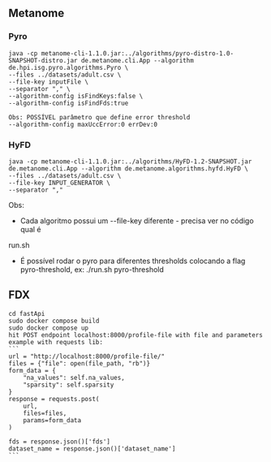 ## Metanome

### Pyro
	java -cp metanome-cli-1.1.0.jar:../algorithms/pyro-distro-1.0-SNAPSHOT-distro.jar de.metanome.cli.App --algorithm de.hpi.isg.pyro.algorithms.Pyro \
	--files ../datasets/adult.csv \
	--file-key inputFile \
	--separator "," \
	--algorithm-config isFindKeys:false \
	--algorithm-config isFindFds:true
	
	Obs: POSSÍVEL parâmetro que define error threshold
	--algorithm-config maxUccError:0 errDev:0

### HyFD
	java -cp metanome-cli-1.1.0.jar:../algorithms/HyFD-1.2-SNAPSHOT.jar de.metanome.cli.App --algorithm de.metanome.algorithms.hyfd.HyFD \
	--files ../datasets/adult.csv \
	--file-key INPUT_GENERATOR \
	--separator ","


Obs:
 - Cada algoritmo possui um --file-key diferente - precisa ver no código qual é

run.sh
 - É possível rodar o pyro para diferentes thresholds colocando a flag pyro-threshold, ex: ./run.sh pyro-threshold 



## FDX
	cd fastApi
	sudo docker compose build
	sudo docker compose up
	hit POST endpoint localhost:8000/profile-file with file and parameters
	example with requests lib:
	```
	url = "http://localhost:8000/profile-file/"
	files = {"file": open(file_path, "rb")}
	form_data = {
		"na_values": self.na_values,
		"sparsity": self.sparsity
	}
	response = requests.post(
		url, 
		files=files, 
		params=form_data
	)

	fds = response.json()['fds']
	dataset_name = response.json()['dataset_name']
	```
